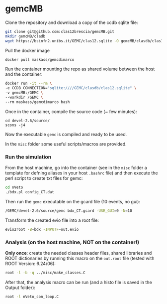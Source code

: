# gemcMB

Clone the repository and download a copy of the ccdb sqlite file:
```bash
git clone git@github.com:clas12brescia/gemcMB.git
mkdir gemcMB/cladb
wget https://bsinfn2.unibs.it/GEMC/clas12.sqlite -O gemcMB/clasdb/clas12.sqlite
```
Pull the docker image
```bash
docker pull maskass/gemcdimarco
```
Run the container mounting the repo as shared volume between the host and the container:
```bash
docker run -it --rm \
-e CCDB_CONNECTION="sqlite:////GEMC/clasdb/clas12.sqlite" \
-v gemcMB:/GEMC \
--workdir /GEMC \
--rm maskass/gemcdimarco bash
```
Once in the container, compile the source code (~ few minutes):
```
cd devel-2.6/source/
scons -j4
```
Now the executable `gemc` is compiled and ready to be used. 

In the `misc` folder some useful scripts/macros are provided.

### Run the simulation

From the host machine, go into the container (see in the `misc` folder a template for defning aliases in your host `.bashrc` file) and then execute the perl script to create txt files for gemc:
```bash
cd nVeto
./bdx.pl config_CT.dat
```
Then run the `gemc` executable on the gcard file (10 events, no gui):
```bash
/GEMC/devel-2.6/source/gemc bdx_CT.gcard -USE_GUI=0 -N=10
```
Transform the created evio file into a root file:
```bash
evio2root -B=bdx -INPUTF=out.evio
```

### Analysis (on the host machine, NOT on the container!)

**Only once**: create the needed classes header files, shared libraries and ROOT dictionaries by running this macro on the `out.root` file (tested with ROOT Version: 6.24/06):
```bash
root -l -b -q ../misc/make_classes.C
```
After that, the analysis macro can be run (and a histo file is saved in the Output folder):
```bash
root -l nVeto_con_loop.C
```

